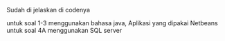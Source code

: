 Sudah di jelaskan di codenya

untuk soal 1-3 menggunakan bahasa java, Aplikasi yang dipakai Netbeans
untuk soal 4A menggunakan SQL server
